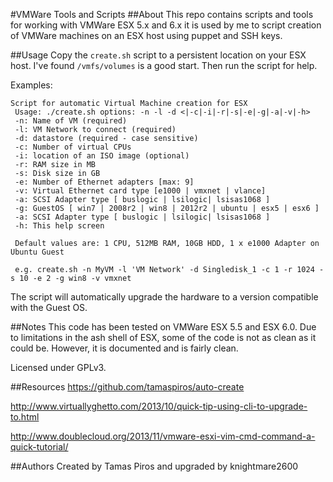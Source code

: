 #VMWare Tools and Scripts
##About
This repo contains scripts and tools for working with VMWare ESX 5.x and 6.x it is used by me to script creation of VMWare machines on an ESX host using puppet and SSH keys.

##Usage
Copy the `create.sh` script to a persistent location on your ESX host. I've found `/vmfs/volumes` is a good start. Then run the script for help.

Examples:

```
Script for automatic Virtual Machine creation for ESX
 Usage: ./create.sh options: -n -l -d <|-c|-i|-r|-s|-e|-g|-a|-v|-h>
 -n: Name of VM (required)
 -l: VM Network to connect (required)
 -d: datastore (required - case sensitive)
 -c: Number of virtual CPUs
 -i: location of an ISO image (optional)
 -r: RAM size in MB
 -s: Disk size in GB
 -e: Number of Ethernet adapters [max: 9]
 -v: Virtual Ethernet card type [e1000 | vmxnet | vlance]
 -a: SCSI Adapter type [ buslogic | lsilogic| lsisas1068 ]
 -g: GuestOS [ win7 | 2008r2 | win8 | 2012r2 | ubuntu | esx5 | esx6 ]
 -a: SCSI Adapter type [ buslogic | lsilogic| lsisas1068 ]
 -h: This help screen

 Default values are: 1 CPU, 512MB RAM, 10GB HDD, 1 x e1000 Adapter on Ubuntu Guest

 e.g. create.sh -n MyVM -l 'VM Network' -d Singledisk_1 -c 1 -r 1024 -s 10 -e 2 -g win8 -v vmxnet
```

The script will automatically upgrade the hardware to a version compatible with the Guest OS.

##Notes
This code has been tested on VMWare ESX 5.5 and ESX 6.0. Due to limitations in the ash shell of ESX, some of the code is not as clean as it could be. However, it is documented and is fairly clean.

Licensed under GPLv3.

##Resources
https://github.com/tamaspiros/auto-create

http://www.virtuallyghetto.com/2013/10/quick-tip-using-cli-to-upgrade-to.html

http://www.doublecloud.org/2013/11/vmware-esxi-vim-cmd-command-a-quick-tutorial/

##Authors
Created by Tamas Piros and upgraded by knightmare2600
